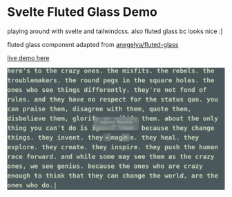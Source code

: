 # Svelte Fluted Glass Demo

playing around with svelte and tailwindcss. also fluted glass bc looks nice :]

fluted glass component adapted from [anegelya/fluted-glass](https://github.com/anegelya/fluted-glass)

[live demo here](https://gus-fluted-glass.netlify.app/)

![demo-capture](./assets/demo-capture.png)
